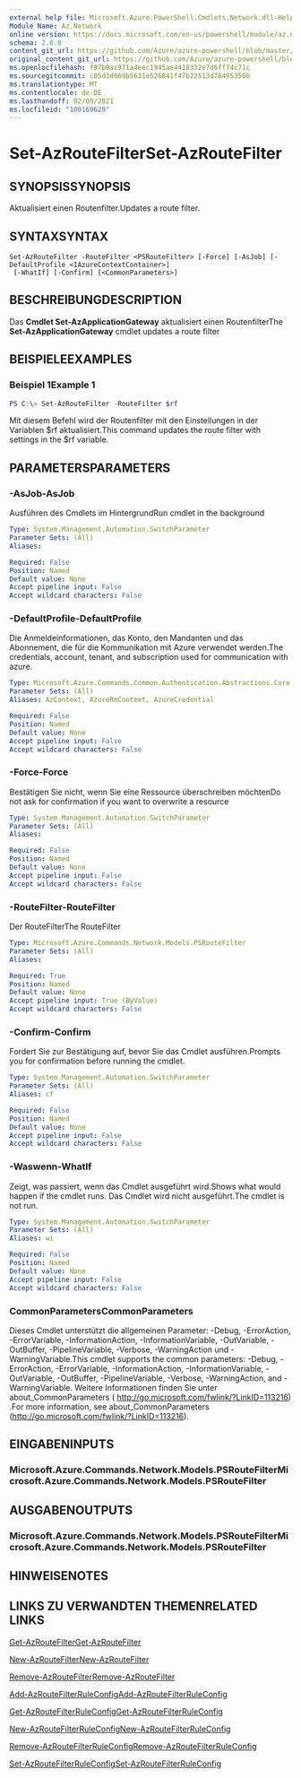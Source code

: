 ```yaml
---
external help file: Microsoft.Azure.PowerShell.Cmdlets.Network.dll-Help.xml
Module Name: Az.Network
online version: https://docs.microsoft.com/en-us/powershell/module/az.network/set-azroutefilter
schema: 2.0.0
content_git_url: https://github.com/Azure/azure-powershell/blob/master/src/Network/Network/help/Set-AzRouteFilter.md
original_content_git_url: https://github.com/Azure/azure-powershell/blob/master/src/Network/Network/help/Set-AzRouteFilter.md
ms.openlocfilehash: f97b9ac971a4eec1945ae4418332e7d6ff74c71c
ms.sourcegitcommit: c05d3d669b5631e526841f47b22513d78495350b
ms.translationtype: MT
ms.contentlocale: de-DE
ms.lasthandoff: 02/09/2021
ms.locfileid: "100169620"
---
```

# <span data-ttu-id="bb591-101">Set-AzRouteFilter</span><span class="sxs-lookup"><span data-stu-id="bb591-101">Set-AzRouteFilter</span></span>

## <span data-ttu-id="bb591-102">SYNOPSIS</span><span class="sxs-lookup"><span data-stu-id="bb591-102">SYNOPSIS</span></span>
<span data-ttu-id="bb591-103">Aktualisiert einen Routenfilter.</span><span class="sxs-lookup"><span data-stu-id="bb591-103">Updates a route filter.</span></span>

## <span data-ttu-id="bb591-104">SYNTAX</span><span class="sxs-lookup"><span data-stu-id="bb591-104">SYNTAX</span></span>

```
Set-AzRouteFilter -RouteFilter <PSRouteFilter> [-Force] [-AsJob] [-DefaultProfile <IAzureContextContainer>]
 [-WhatIf] [-Confirm] [<CommonParameters>]
```

## <span data-ttu-id="bb591-105">BESCHREIBUNG</span><span class="sxs-lookup"><span data-stu-id="bb591-105">DESCRIPTION</span></span>
<span data-ttu-id="bb591-106">Das **Cmdlet Set-AzApplicationGateway** aktualisiert einen Routenfilter</span><span class="sxs-lookup"><span data-stu-id="bb591-106">The **Set-AzApplicationGateway** cmdlet updates a route filter</span></span>

## <span data-ttu-id="bb591-107">BEISPIELE</span><span class="sxs-lookup"><span data-stu-id="bb591-107">EXAMPLES</span></span>

### <span data-ttu-id="bb591-108">Beispiel 1</span><span class="sxs-lookup"><span data-stu-id="bb591-108">Example 1</span></span>
```powershell
PS C:\> Set-AzRouteFilter -RouteFilter $rf
```

<span data-ttu-id="bb591-109">Mit diesem Befehl wird der Routenfilter mit den Einstellungen in der Variablen $rf aktualisiert.</span><span class="sxs-lookup"><span data-stu-id="bb591-109">This command updates the route filter with settings in the $rf variable.</span></span>

## <span data-ttu-id="bb591-110">PARAMETERS</span><span class="sxs-lookup"><span data-stu-id="bb591-110">PARAMETERS</span></span>

### <span data-ttu-id="bb591-111">-AsJob</span><span class="sxs-lookup"><span data-stu-id="bb591-111">-AsJob</span></span>
<span data-ttu-id="bb591-112">Ausführen des Cmdlets im Hintergrund</span><span class="sxs-lookup"><span data-stu-id="bb591-112">Run cmdlet in the background</span></span>

```yaml
Type: System.Management.Automation.SwitchParameter
Parameter Sets: (All)
Aliases:

Required: False
Position: Named
Default value: None
Accept pipeline input: False
Accept wildcard characters: False
```

### <span data-ttu-id="bb591-113">-DefaultProfile</span><span class="sxs-lookup"><span data-stu-id="bb591-113">-DefaultProfile</span></span>
<span data-ttu-id="bb591-114">Die Anmeldeinformationen, das Konto, den Mandanten und das Abonnement, die für die Kommunikation mit Azure verwendet werden.</span><span class="sxs-lookup"><span data-stu-id="bb591-114">The credentials, account, tenant, and subscription used for communication with azure.</span></span>

```yaml
Type: Microsoft.Azure.Commands.Common.Authentication.Abstractions.Core.IAzureContextContainer
Parameter Sets: (All)
Aliases: AzContext, AzureRmContext, AzureCredential

Required: False
Position: Named
Default value: None
Accept pipeline input: False
Accept wildcard characters: False
```

### <span data-ttu-id="bb591-115">-Force</span><span class="sxs-lookup"><span data-stu-id="bb591-115">-Force</span></span>
<span data-ttu-id="bb591-116">Bestätigen Sie nicht, wenn Sie eine Ressource überschreiben möchten</span><span class="sxs-lookup"><span data-stu-id="bb591-116">Do not ask for confirmation if you want to overwrite a resource</span></span>

```yaml
Type: System.Management.Automation.SwitchParameter
Parameter Sets: (All)
Aliases:

Required: False
Position: Named
Default value: None
Accept pipeline input: False
Accept wildcard characters: False
```

### <span data-ttu-id="bb591-117">-RouteFilter</span><span class="sxs-lookup"><span data-stu-id="bb591-117">-RouteFilter</span></span>
<span data-ttu-id="bb591-118">Der RouteFilter</span><span class="sxs-lookup"><span data-stu-id="bb591-118">The RouteFilter</span></span>

```yaml
Type: Microsoft.Azure.Commands.Network.Models.PSRouteFilter
Parameter Sets: (All)
Aliases:

Required: True
Position: Named
Default value: None
Accept pipeline input: True (ByValue)
Accept wildcard characters: False
```

### <span data-ttu-id="bb591-119">-Confirm</span><span class="sxs-lookup"><span data-stu-id="bb591-119">-Confirm</span></span>
<span data-ttu-id="bb591-120">Fordert Sie zur Bestätigung auf, bevor Sie das Cmdlet ausführen.</span><span class="sxs-lookup"><span data-stu-id="bb591-120">Prompts you for confirmation before running the cmdlet.</span></span>

```yaml
Type: System.Management.Automation.SwitchParameter
Parameter Sets: (All)
Aliases: cf

Required: False
Position: Named
Default value: None
Accept pipeline input: False
Accept wildcard characters: False
```

### <span data-ttu-id="bb591-121">-Waswenn</span><span class="sxs-lookup"><span data-stu-id="bb591-121">-WhatIf</span></span>
<span data-ttu-id="bb591-122">Zeigt, was passiert, wenn das Cmdlet ausgeführt wird.</span><span class="sxs-lookup"><span data-stu-id="bb591-122">Shows what would happen if the cmdlet runs.</span></span> <span data-ttu-id="bb591-123">Das Cmdlet wird nicht ausgeführt.</span><span class="sxs-lookup"><span data-stu-id="bb591-123">The cmdlet is not run.</span></span>

```yaml
Type: System.Management.Automation.SwitchParameter
Parameter Sets: (All)
Aliases: wi

Required: False
Position: Named
Default value: None
Accept pipeline input: False
Accept wildcard characters: False
```

### <span data-ttu-id="bb591-124">CommonParameters</span><span class="sxs-lookup"><span data-stu-id="bb591-124">CommonParameters</span></span>
<span data-ttu-id="bb591-125">Dieses Cmdlet unterstützt die allgemeinen Parameter: -Debug, -ErrorAction, -ErrorVariable, -InformationAction, -InformationVariable, -OutVariable, -OutBuffer, -PipelineVariable, -Verbose, -WarningAction und -WarningVariable.</span><span class="sxs-lookup"><span data-stu-id="bb591-125">This cmdlet supports the common parameters: -Debug, -ErrorAction, -ErrorVariable, -InformationAction, -InformationVariable, -OutVariable, -OutBuffer, -PipelineVariable, -Verbose, -WarningAction, and -WarningVariable.</span></span> <span data-ttu-id="bb591-126">Weitere Informationen finden Sie unter about_CommonParameters ( http://go.microsoft.com/fwlink/?LinkID=113216) .</span><span class="sxs-lookup"><span data-stu-id="bb591-126">For more information, see about_CommonParameters (http://go.microsoft.com/fwlink/?LinkID=113216).</span></span>

## <span data-ttu-id="bb591-127">EINGABEN</span><span class="sxs-lookup"><span data-stu-id="bb591-127">INPUTS</span></span>

### <span data-ttu-id="bb591-128">Microsoft.Azure.Commands.Network.Models.PSRouteFilter</span><span class="sxs-lookup"><span data-stu-id="bb591-128">Microsoft.Azure.Commands.Network.Models.PSRouteFilter</span></span>

## <span data-ttu-id="bb591-129">AUSGABEN</span><span class="sxs-lookup"><span data-stu-id="bb591-129">OUTPUTS</span></span>

### <span data-ttu-id="bb591-130">Microsoft.Azure.Commands.Network.Models.PSRouteFilter</span><span class="sxs-lookup"><span data-stu-id="bb591-130">Microsoft.Azure.Commands.Network.Models.PSRouteFilter</span></span>

## <span data-ttu-id="bb591-131">HINWEISE</span><span class="sxs-lookup"><span data-stu-id="bb591-131">NOTES</span></span>

## <span data-ttu-id="bb591-132">LINKS ZU VERWANDTEN THEMEN</span><span class="sxs-lookup"><span data-stu-id="bb591-132">RELATED LINKS</span></span>

[<span data-ttu-id="bb591-133">Get-AzRouteFilter</span><span class="sxs-lookup"><span data-stu-id="bb591-133">Get-AzRouteFilter</span></span>](./Get-AzRouteFilter.md)

[<span data-ttu-id="bb591-134">New-AzRouteFilter</span><span class="sxs-lookup"><span data-stu-id="bb591-134">New-AzRouteFilter</span></span>](./New-AzRouteFilter.md)

[<span data-ttu-id="bb591-135">Remove-AzRouteFilter</span><span class="sxs-lookup"><span data-stu-id="bb591-135">Remove-AzRouteFilter</span></span>](./Remove-AzRouteFilter.md)

[<span data-ttu-id="bb591-136">Add-AzRouteFilterRuleConfig</span><span class="sxs-lookup"><span data-stu-id="bb591-136">Add-AzRouteFilterRuleConfig</span></span>](./Add-AzRouteFilterRuleConfig.md)

[<span data-ttu-id="bb591-137">Get-AzRouteFilterRuleConfig</span><span class="sxs-lookup"><span data-stu-id="bb591-137">Get-AzRouteFilterRuleConfig</span></span>](./Get-AzRouteFilterRuleConfig.md)

[<span data-ttu-id="bb591-138">New-AzRouteFilterRuleConfig</span><span class="sxs-lookup"><span data-stu-id="bb591-138">New-AzRouteFilterRuleConfig</span></span>](./New-AzRouteFilterRuleConfig.md)

[<span data-ttu-id="bb591-139">Remove-AzRouteFilterRuleConfig</span><span class="sxs-lookup"><span data-stu-id="bb591-139">Remove-AzRouteFilterRuleConfig</span></span>](./Remove-AzRouteFilterRuleConfig.md)

[<span data-ttu-id="bb591-140">Set-AzRouteFilterRuleConfig</span><span class="sxs-lookup"><span data-stu-id="bb591-140">Set-AzRouteFilterRuleConfig</span></span>](./Set-AzRouteFilterRuleConfig.md)
